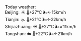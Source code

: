 Today weather:  
Beijing: ☀️   🌡️+27°C 🌬️←15km/h  
Tianjin: 🌫  🌡️+21°C 🌬️←22km/h  
Shijiazhuang: ☀️   🌡️+27°C 🌬️↙11km/h  
Tangshan: ☁️   🌡️+22°C 🌬️←21km/h  
